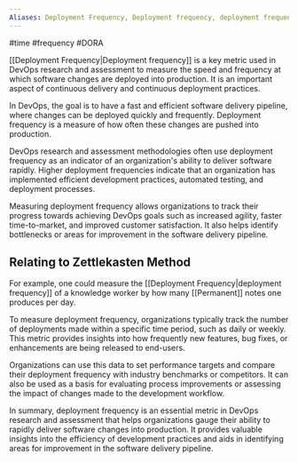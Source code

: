 ```yaml
---
Aliases: Deployment Frequency, Deployment frequency, deployment frequency
---
```


#time #frequency #DORA


[[Deployment Frequency|Deployment frequency]] is a key metric used in DevOps research and assessment to measure the speed and frequency at which software changes are deployed into production. It is an important aspect of continuous delivery and continuous deployment practices.

In DevOps, the goal is to have a fast and efficient software delivery pipeline, where changes can be deployed quickly and frequently. Deployment frequency is a measure of how often these changes are pushed into production.

DevOps research and assessment methodologies often use deployment frequency as an indicator of an organization's ability to deliver software rapidly. Higher deployment frequencies indicate that an organization has implemented efficient development practices, automated testing, and deployment processes.

Measuring deployment frequency allows organizations to track their progress towards achieving DevOps goals such as increased agility, faster time-to-market, and improved customer satisfaction. It also helps identify bottlenecks or areas for improvement in the software delivery pipeline.

## Relating to Zettlekasten Method
For example, one could measure the [[Deployment Frequency|deployment frequency]] of a knowledge worker by how many [[Permanent]] notes one produces per day.

To measure deployment frequency, organizations typically track the number of deployments made within a specific time period, such as daily or weekly. This metric provides insights into how frequently new features, bug fixes, or enhancements are being released to end-users.

Organizations can use this data to set performance targets and compare their deployment frequency with industry benchmarks or competitors. It can also be used as a basis for evaluating process improvements or assessing the impact of changes made to the development workflow.

In summary, deployment frequency is an essential metric in DevOps research and assessment that helps organizations gauge their ability to rapidly deliver software changes into production. It provides valuable insights into the efficiency of development practices and aids in identifying areas for improvement in the software delivery pipeline.